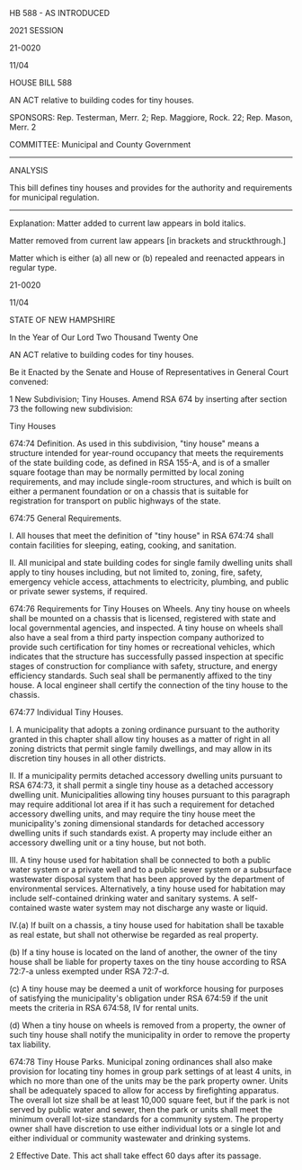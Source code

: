  HB 588 - AS INTRODUCED

 

 

2021 SESSION

 21-0020

 11/04

 

HOUSE BILL 588

 

AN ACT relative to building codes for tiny houses.

 

SPONSORS: Rep. Testerman, Merr. 2; Rep. Maggiore, Rock. 22; Rep. Mason, Merr. 2

 

COMMITTEE: Municipal and County Government

 

-----------------------------------------------------------------

 

ANALYSIS

 

 This bill defines tiny houses and provides for the authority and requirements for municipal regulation.

 

- - - - - - - - - - - - - - - - - - - - - - - - - - - - - - - - - - - - - - - - - - - - - - - - - - - - - - - - - - - - - - - - - - - - - - - - - - - 

 

Explanation: Matter added to current law appears in bold italics.

 Matter removed from current law appears [in brackets and struckthrough.]

 Matter which is either (a) all new or (b) repealed and reenacted appears in regular type.

 21-0020

 11/04

 

STATE OF NEW HAMPSHIRE

 

In the Year of Our Lord Two Thousand Twenty One

 

AN ACT relative to building codes for tiny houses.

 

Be it Enacted by the Senate and House of Representatives in General Court convened:

 

 1 New Subdivision; Tiny Houses. Amend RSA 674 by inserting after section 73 the following new subdivision:

Tiny Houses

 674:74 Definition. As used in this subdivision, "tiny house" means a structure intended for year-round occupancy that meets the requirements of the state building code, as defined in RSA 155-A, and is of a smaller square footage than may be normally permitted by local zoning requirements, and may include single-room structures, and which is built on either a permanent foundation or on a chassis that is suitable for registration for transport on public highways of the state.

 674:75 General Requirements.

 I. All houses that meet the definition of "tiny house" in RSA 674:74 shall contain facilities for sleeping, eating, cooking, and sanitation.

 II. All municipal and state building codes for single family dwelling units shall apply to tiny houses including, but not limited to, zoning, fire, safety, emergency vehicle access, attachments to electricity, plumbing, and public or private sewer systems, if required. 

 674:76 Requirements for Tiny Houses on Wheels. Any tiny house on wheels shall be mounted on a chassis that is licensed, registered with state and local governmental agencies, and inspected. A tiny house on wheels shall also have a seal from a third party inspection company authorized to provide such certification for tiny homes or recreational vehicles, which indicates that the structure has successfully passed inspection at specific stages of construction for compliance with safety, structure, and energy efficiency standards. Such seal shall be permanently affixed to the tiny house. A local engineer shall certify the connection of the tiny house to the chassis.

 674:77 Individual Tiny Houses. 

 I. A municipality that adopts a zoning ordinance pursuant to the authority granted in this chapter shall allow tiny houses as a matter of right in all zoning districts that permit single family dwellings, and may allow in its discretion tiny houses in all other districts. 

 II. If a municipality permits detached accessory dwelling units pursuant to RSA 674:73, it shall permit a single tiny house as a detached accessory dwelling unit. Municipalities allowing tiny houses pursuant to this paragraph may require additional lot area if it has such a requirement for detached accessory dwelling units, and may require the tiny house meet the municipality's zoning dimensional standards for detached accessory dwelling units if such standards exist. A property may include either an accessory dwelling unit or a tiny house, but not both.

 III. A tiny house used for habitation shall be connected to both a public water system or a private well and to a public sewer system or a subsurface wastewater disposal system that has been approved by the department of environmental services. Alternatively, a tiny house used for habitation may include self-contained drinking water and sanitary systems. A self-contained waste water system may not discharge any waste or liquid.

 IV.(a) If built on a chassis, a tiny house used for habitation shall be taxable as real estate, but shall not otherwise be regarded as real property. 

 (b) If a tiny house is located on the land of another, the owner of the tiny house shall be liable for property taxes on the tiny house according to RSA 72:7-a unless exempted under RSA 72:7-d. 

 (c) A tiny house may be deemed a unit of workforce housing for purposes of satisfying the municipality's obligation under RSA 674:59 if the unit meets the criteria in RSA 674:58, IV for rental units.

 (d) When a tiny house on wheels is removed from a property, the owner of such tiny house shall notify the municipality in order to remove the property tax liability.

 674:78 Tiny House Parks. Municipal zoning ordinances shall also make provision for locating tiny homes in group park settings of at least 4 units, in which no more than one of the units may be the park property owner. Units shall be adequately spaced to allow for access by firefighting apparatus. The overall lot size shall be at least 10,000 square feet, but if the park is not served by public water and sewer, then the park or units shall meet the minimum overall lot-size standards for a community system. The property owner shall have discretion to use either individual lots or a single lot and either individual or community wastewater and drinking systems.

 2 Effective Date. This act shall take effect 60 days after its passage.

